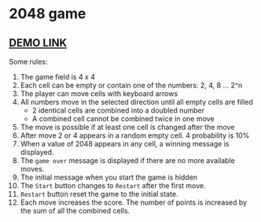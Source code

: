 # 2048 game

## [DEMO LINK](https://petrovskyi-yevhen.github.io/Game_2048/)

Some rules:
1) The game field is 4 x 4
2) Each cell can be empty or contain one of the numbers: 2, 4, 8 ... 2^n
3) The player can move cells with keyboard arrows
4) All numbers move in the selected direction until all empty cells are filled
   - 2 identical cells are combined into a doubled number
   - A combined cell cannot be combined twice in one move
5) The move is possible if at least one cell is changed after the move
6) After move 2 or 4 appears in a random empty cell. 4 probability is 10%
7) When a value of 2048 appears in any cell, a winning message is displayed.
8) The `game over` message is displayed if there are no more available moves.
9) The initial message when you start the game is hidden
10) The `Start` button changes to `Restart` after the first move.
11) `Restart` button reset the game to the initial state.
12) Each move increases the score. The number of points is increased by the sum of all the combined cells.
